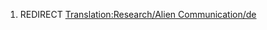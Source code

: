 1.  REDIRECT [Translation:Research/Alien
    Communication/de](Translation:Research/Alien_Communication/de "wikilink")